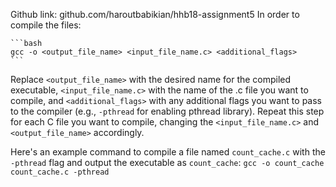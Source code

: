 Github link: github.com/haroutbabikian/hhb18-assignment5
In order to compile the files:

    ```bash
    gcc -o <output_file_name> <input_file_name.c> <additional_flags>
    ```
Replace `<output_file_name>` with the desired name for the compiled executable, `<input_file_name.c>` with the name of the .c file you want to compile, and `<additional_flags>` with any additional flags you want to pass to the compiler (e.g., `-pthread` for enabling pthread library).
Repeat this step for each C file you want to compile, changing the `<input_file_name.c>` and `<output_file_name>` accordingly.

Here's an example command to compile a file named `count_cache.c` with the `-pthread` flag and output the executable as `count_cache`:
`gcc -o count_cache count_cache.c -pthread`